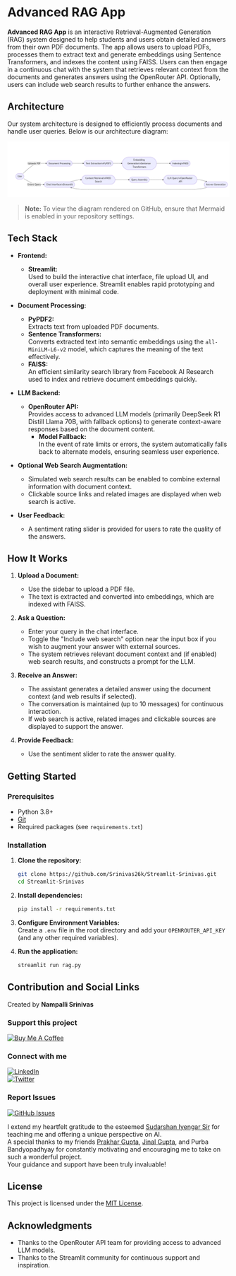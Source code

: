 # Advanced RAG App

**Advanced RAG App** is an interactive Retrieval-Augmented Generation (RAG) system designed to help students and users obtain detailed answers from their own PDF documents. The app allows users to upload PDFs, processes them to extract text and generate embeddings using Sentence Transformers, and indexes the content using FAISS. Users can then engage in a continuous chat with the system that retrieves relevant context from the documents and generates answers using the OpenRouter API. Optionally, users can include web search results to further enhance the answers.

## Architecture

Our system architecture is designed to efficiently process documents and handle user queries. Below is our architecture diagram:

![RAG System Architecture](assets/flow.png)



> **Note:** To view the diagram rendered on GitHub, ensure that Mermaid is enabled in your repository settings.

## Tech Stack

- **Frontend:**  
  - **Streamlit:**  
    Used to build the interactive chat interface, file upload UI, and overall user experience. Streamlit enables rapid prototyping and deployment with minimal code.

- **Document Processing:**  
  - **PyPDF2:**  
    Extracts text from uploaded PDF documents.  
  - **Sentence Transformers:**  
    Converts extracted text into semantic embeddings using the `all-MiniLM-L6-v2` model, which captures the meaning of the text effectively.  
  - **FAISS:**  
    An efficient similarity search library from Facebook AI Research used to index and retrieve document embeddings quickly.

- **LLM Backend:**  
  - **OpenRouter API:**  
    Provides access to advanced LLM models (primarily DeepSeek R1 Distill Llama 70B, with fallback options) to generate context-aware responses based on the document content.  
    - **Model Fallback:**  
      In the event of rate limits or errors, the system automatically falls back to alternate models, ensuring seamless user experience.

- **Optional Web Search Augmentation:**  
  - Simulated web search results can be enabled to combine external information with document context.  
  - Clickable source links and related images are displayed when web search is active.

- **User Feedback:**  
  - A sentiment rating slider is provided for users to rate the quality of the answers.

## How It Works

1. **Upload a Document:**  
   - Use the sidebar to upload a PDF file.
   - The text is extracted and converted into embeddings, which are indexed with FAISS.

2. **Ask a Question:**  
   - Enter your query in the chat interface.
   - Toggle the "Include web search" option near the input box if you wish to augment your answer with external sources.
   - The system retrieves relevant document context and (if enabled) web search results, and constructs a prompt for the LLM.

3. **Receive an Answer:**  
   - The assistant generates a detailed answer using the document context (and web results if selected).
   - The conversation is maintained (up to 10 messages) for continuous interaction.
   - If web search is active, related images and clickable sources are displayed to support the answer.

4. **Provide Feedback:**  
   - Use the sentiment slider to rate the answer quality.

## Getting Started

### Prerequisites
- Python 3.8+
- [Git](https://git-scm.com/)
- Required packages (see `requirements.txt`)

### Installation
1. **Clone the repository:**
   ```bash
   git clone https://github.com/Srinivas26k/Streamlit-Srinivas.git
   cd Streamlit-Srinivas
   ```
2. **Install dependencies:**
   ```bash
   pip install -r requirements.txt
   ```
3. **Configure Environment Variables:**  
   Create a `.env` file in the root directory and add your `OPENROUTER_API_KEY` (and any other required variables).

4. **Run the application:**
   ```bash
   streamlit run rag.py
   ```

## Contribution and Social Links

Created by **Nampalli Srinivas**

### Support this project
[![Buy Me A Coffee](https://img.shields.io/badge/Buy%20Me%20A%20Coffee-FFDD00?style=for-the-badge&logo=buy-me-a-coffee&logoColor=black)](https://buymeacoffee.com/srinivaskiv)

### Connect with me
[![LinkedIn](https://img.shields.io/badge/LinkedIn-0077B5?style=for-the-badge&logo=linkedin&logoColor=white)](https://www.linkedin.com/in/srinivas-nampalli/)  
[![Twitter](https://img.shields.io/badge/Twitter-1DA1F2?style=for-the-badge&logo=twitter&logoColor=white)](https://x.com/Srinivas26k)

### Report Issues
[![GitHub Issues](https://img.shields.io/badge/GitHub-Issues-181717?style=for-the-badge&logo=github&logoColor=white)](https://github.com/Srinivas26k/Ropar_Network_Project/issues)

I extend my heartfelt gratitude to the esteemed [Sudarshan Iyengar Sir](https://www.linkedin.com/in/sudarshan-iyengar-3560b8145/) for teaching me and offering a unique perspective on AI.  
A special thanks to my friends [Prakhar Gupta](https://www.linkedin.com/in/prakhar-kselis/), [Jinal Gupta](https://www.linkedin.com/in/jinal-gupta-220a652b6/), and Purba Bandyopadhyay for constantly motivating and encouraging me to take on such a wonderful project.  
Your guidance and support have been truly invaluable!

## License

This project is licensed under the [MIT License](LICENSE).

## Acknowledgments

- Thanks to the OpenRouter API team for providing access to advanced LLM models.
- Thanks to the Streamlit community for continuous support and inspiration.
```
